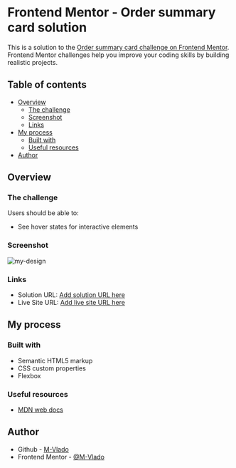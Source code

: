 # Frontend Mentor - Order summary card solution

This is a solution to the [Order summary card challenge on Frontend Mentor](https://www.frontendmentor.io/challenges/order-summary-component-QlPmajDUj). Frontend Mentor challenges help you improve your coding skills by building realistic projects. 

## Table of contents

- [Overview](#overview)
  - [The challenge](#the-challenge)
  - [Screenshot](#screenshot)
  - [Links](#links)
- [My process](#my-process)
  - [Built with](#built-with)
  - [Useful resources](#useful-resources)
- [Author](#author)


## Overview

### The challenge

Users should be able to:

- See hover states for interactive elements

### Screenshot

![my-design](https://user-images.githubusercontent.com/75842719/152148583-fc8714c6-cec5-49f5-88b9-57bb124e2cfe.PNG)


### Links

- Solution URL: [Add solution URL here](https://your-solution-url.com)
- Live Site URL: [Add live site URL here](https://your-live-site-url.com)

## My process

### Built with

- Semantic HTML5 markup
- CSS custom properties
- Flexbox


### Useful resources

- [MDN web docs](https://developer.mozilla.org/en-US/)

## Author

- Github - [M-Vlado](https://github.com/M-Vlado)
- Frontend Mentor - [@M-Vlado](https://www.frontendmentor.io/profile/M-Vlado)

